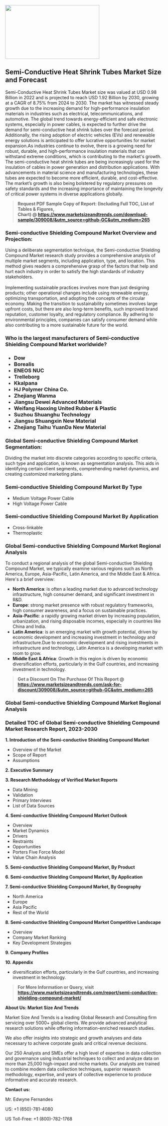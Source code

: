 <p><img class="alignnone size-medium wp-image-20088" src="https://ffe5etoiles.com/wp-content/uploads/2024/12/MST1-300x171.png" alt="" width="300" height="171" /></p><h2>Semi-Conductive Heat Shrink Tubes Market Size and Forecast</h2><p>Semi-Conductive Heat Shrink Tubes Market size was valued at USD 0.98 Billion in 2022 and is projected to reach USD 1.92 Billion by 2030, growing at a CAGR of 8.75% from 2024 to 2030. The market has witnessed steady growth due to the increasing demand for high-performance insulation materials in industries such as electrical, telecommunications, and automotive. The global trend towards energy-efficient and safe electronic systems, especially in power cables, is expected to further drive the demand for semi-conductive heat shrink tubes over the forecast period. Additionally, the rising adoption of electric vehicles (EVs) and renewable energy solutions is anticipated to offer lucrative opportunities for market expansion.As industries continue to evolve, there is a growing need for robust, durable, and high-performance insulation materials that can withstand extreme conditions, which is contributing to the market's growth. The semi-conductive heat shrink tubes are being increasingly used for the insulation of cables in power generation and distribution applications. With advancements in material science and manufacturing technologies, these tubes are expected to become more efficient, durable, and cost-effective. The market’s growth is also being bolstered by regulatory pressures on safety standards and the increasing importance of maintaining the longevity of critical power systems in diverse applications globally.</p></p><blockquote id="" class=""><strong>Request PDF Sample Copy of Report: (Including Full TOC, List of Tables &amp; Figures, Chart)&nbsp;@&nbsp;<strong><a href="https://www.marketsizeandtrends.com/download-sample/309008/&utm_source=github-GC&utm_medium=265" target="_blank">https://www.marketsizeandtrends.com/download-sample/309008/&utm_source=github-GC&utm_medium=265</a></strong></strong></blockquote><h3 id="" class="">Semi-conductive Shielding Compound Market&nbsp;Overview and Projection:</h3><p id="" class="">Using a deliberate segmentation technique, the Semi-conductive Shielding Compound Market research study provides a comprehensive analysis of multiple market segments, including application, type, and location. This method gives readers a comprehensive grasp of the factors that help and hurt each industry in order to satisfy the high standards of industry stakeholders. <br /> <br />Implementing sustainable practices involves more than just designing products; other operational changes include using renewable energy, optimizing transportation, and adopting the concepts of the circular economy. Making the transition to sustainability sometimes involves large upfront costs, but there are also long-term benefits, such improved brand reputation, customer loyalty, and regulatory compliance. By adhering to environmental principles, companies can satisfy consumer demand while also contributing to a more sustainable future for the world.</p><h3 id="" class="">Who is the largest manufacturers of&nbsp;Semi-conductive Shielding Compound Market worldwide?</h3><h3 class=""><p><ul><li>Dow </li><li> Borealis </li><li> ENEOS NUC </li><li> Trelleborg </li><li> Kkalpana </li><li> HJ Polymer China Co. </li><li> Zhejiang Wanma </li><li> Jiangsu Dewei Advanced Materials </li><li> Weifang Haoxing United Rubber & Plastic </li><li> Suzhou Shuanghu Technology </li><li> Jiangsu Shuangxin New Material </li><li> Zhejiang Taihu YuanDa New Material</li></ul></p></h3><h3 id="" class="">Global&nbsp;Semi-conductive Shielding Compound Market Segmentation:</h3><p id="" class="">Dividing the market into discrete categories according to specific criteria, such type and application, is known as segmentation analysis. This aids in identifying certain client segments, comprehending market dynamics, and creating customized marketing plans.</p><h3 id="" class="">Semi-conductive Shielding Compound Market&nbsp;By Type</h3><p><p><ul><li>Medium Voltage Power Cable</li><li> High Voltage Power Cable</p></li></ul></p></p><h3 id="" class="">Semi-conductive Shielding Compound Market&nbsp;By Application</h3><p class=""><p><ul><li>Cross-linkable</li><li> Thermoplastic</li></ul></p></p><h3 id="" class="">Global Semi-conductive Shielding Compound Market Regional Analysis</h3><p id="" class="">To conduct a regional analysis of the global Semi-conductive Shielding Compound Market, we typically examine various regions such as North America, Europe, Asia-Pacific, Latin America, and the Middle East &amp; Africa. Here's a brief overview:</p><ul><li><strong>North America</strong>: is often a leading market due to advanced technology infrastructure, high consumer demand, and significant investment in R&amp;D.</li><li><strong>Europe</strong>: strong market presence with robust regulatory frameworks, high consumer awareness, and a focus on sustainable practices.</li><li><strong>Asia-Pacific</strong>: a rapidly growing market driven by increasing population, urbanization, and rising disposable incomes, especially in countries like China and India.</li><li><strong>Latin America</strong>: is an emerging market with growth potential, driven by economic development and increasing investment in technology and infrastructure.Due to economic development and rising investments in infrastructure and technology, Latin America is a developing market with room to grow.</li><li><strong>Middle East &amp; Africa</strong>: Growth in this region is driven by economic diversification efforts, particularly in the Gulf countries, and increasing investment in technology.</li></ul><blockquote id="" class=""><strong>Get a Discount On The Purchase Of This Report @ <strong><a href="https://www.marketsizeandtrends.com/ask-for-discount/309008/&utm_source=github-GC&utm_medium=265" target="_blank">https://www.marketsizeandtrends.com/ask-for-discount/309008/&utm_source=github-GC&utm_medium=265</a></strong></strong></blockquote><h3 id="" class="">Global Semi-conductive Shielding Compound Market Regional Analysis</h3><h3 id="" class="">Detailed TOC of Global Semi-conductive Shielding Compound Market Research Report, 2023-2030</h3><p id="" class=""><strong>1. Introduction of the Semi-conductive Shielding Compound Market</strong></p><ul><li>Overview of the Market</li><li>Scope of Report</li><li>Assumptions</li></ul><p id="" class=""><strong>2. Executive Summary</strong></p><p id="" class=""><strong>3. Research Methodology of Verified Market Reports</strong></p><ul><li>Data Mining</li><li>Validation</li><li>Primary Interviews</li><li>List of Data Sources</li></ul><p id="" class=""><strong>4. Semi-conductive Shielding Compound Market Outlook</strong></p><ul><li>Overview</li><li>Market Dynamics</li><li>Drivers</li><li>Restraints</li><li>Opportunities</li><li>Porters Five Force Model</li><li>Value Chain Analysis</li></ul><p id="" class=""><strong>5. Semi-conductive Shielding Compound Market, By Product</strong></p><p id="" class=""><strong>6. Semi-conductive Shielding Compound Market, By Application</strong></p><p id="" class=""><strong>7. Semi-conductive Shielding Compound Market, By Geography</strong></p><ul><li>North America</li><li>Europe</li><li>Asia Pacific</li><li>Rest of the World</li></ul><p id="" class=""><strong>8. Semi-conductive Shielding Compound Market Competitive Landscape</strong></p><ul><li>Overview</li><li>Company Market Ranking</li><li>Key Development Strategies</li></ul><p id="" class=""><strong>9. Company Profiles</strong></p><p id="" class=""><strong>10. Appendix</strong></p><ul><li>diversification efforts, particularly in the Gulf countries, and increasing investment in technology.</li></ul><blockquote id="" class=""><strong>For More Information or Query, visit <strong><strong><a href="https://www.marketsizeandtrends.com/report/semi-conductive-shielding-compound-market/" target="_blank">https://www.marketsizeandtrends.com/report/semi-conductive-shielding-compound-market/</a></strong></strong></strong></blockquote><p id="" class=""><strong>About Us: Market Size And Trends</strong></p><p id="" class="">Market Size And Trends is a leading Global Research and Consulting firm servicing over 5000+ global clients. We provide advanced analytical research solutions while offering information-enriched research studies.</p><p id="" class="">We also offer insights into strategic and growth analyses and data necessary to achieve corporate goals and critical revenue decisions.</p><p id="" class="">Our 250 Analysts and SMEs offer a high level of expertise in data collection and governance using industrial techniques to collect and analyze data on more than 25,000 high-impact and niche markets. Our analysts are trained to combine modern data collection techniques, superior research methodology, expertise, and years of collective experience to produce informative and accurate research.</p><p id="" class=""><strong>Contact us:</strong></p><p id="" class="">Mr. Edwyne Fernandes</p><p id="" class="">US: +1 (650)-781-4080</p><p id="" class="">US Toll-Free: +1 (800)-782-1768</p>

